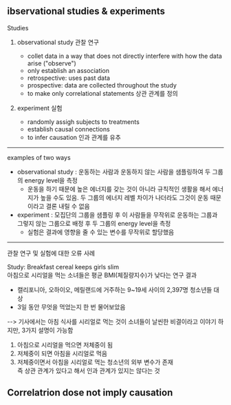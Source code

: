 ibservational studies & experiments
---

Studies
1. observational study 관찰 연구
    - collet data in a way that does not directly interfere with how the data arise ("observe")  
    - only establish an association
    - retrospective: uses past data
    - prospective: data are collected throughout the study
    - to make only correlational statements 상관 관계를 정의

2. experiment 실험
    - randomly assigh subjects to treatments
    - establish causal connections
    - to infer causation 인과 관계를 유추

---

examples of two ways

- observational study : 운동하는 사람과 운동하지 않는 사람을 샘플링하여 두 그룹의 energy level을 측정
  - 운동을 하기 때문에 높은 에너지를 갖는 것이 아니라 규칙적인 생활을 해서 에너지가 높을 수도 있음. 두 그룹의 에너지 레벨 차이가 나더라도 그것이 운동 때문이라고 결론 내릴 수 없음
- experiment : 모집단의 그룹을 샘플링 후 이 사람들을 무작위로 운동하는 그룹과 그렇지 않는 그룹으로 배정 후 두 그룹의 energy level을 측정
  - 실험은 결과에 영향을 줄 수 있는 변수를 무작위로 할당했음

---

관찰 연구 및 실험에 대한 오류 사례

Study: Breakfast cereal keeps girls slim  
아침으로 시리얼을 먹는 소녀들은 평균 BMI(체질량지수)가 낮다는 연구 결과  
- 캘리포니아, 오하이오, 메릴랜드에 거주하는 9~19세 사이의 2,397명 청소년들 대상
- 3일 동안 무엇을 먹었는지 한 번 물어보았음

--> 기사에서는 아침 식사를 시리얼로 먹는 것이 소녀들이 날씬한 비결이라고 이야기 하지만, 3가지 설명이 가능함
1. 아침으로 시리얼을 먹으면 저체중이 됨
2. 저체중이 되면 아침을 시리얼로 먹음
3. 저체중이면서 아침을 시리얼로 먹는 청소년의 외부 변수가 존재  
즉 상관 관계가 있다고 해서 인과 관계가 있지는 않다는 것  

## Correlatrion dose not imply causation
